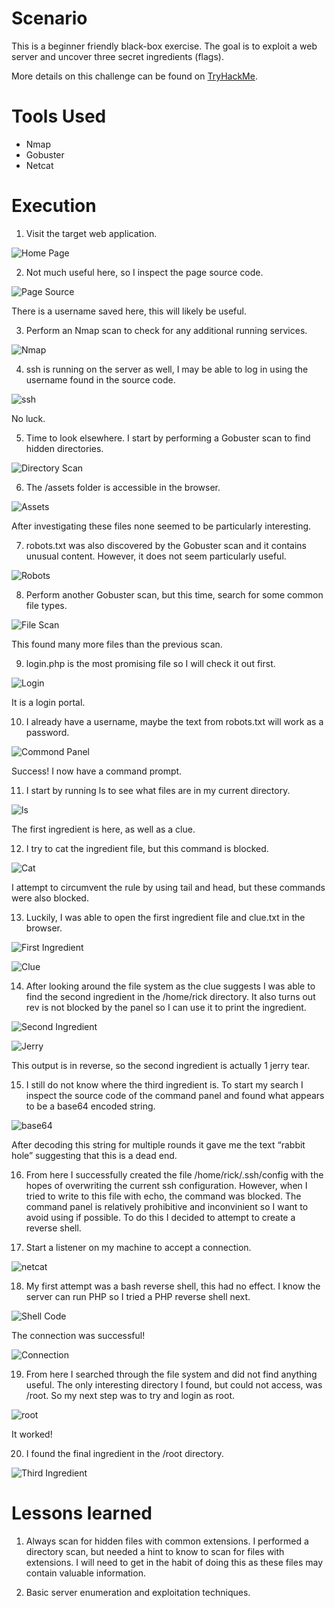 # Scenario
This is a beginner friendly black-box exercise. The goal is to exploit a web server and uncover three secret ingredients (flags).

More details on this challenge can be found on [TryHackMe](https://tryhackme.com/r/room/picklerick).

# Tools Used
- Nmap
- Gobuster
- Netcat

# Execution
1. Visit the target web application.

![Home Page](https://github.com/patrick-codes-repo/CyberSec-Portfolio/blob/main/Resources/Pickle%20Rick/home%20page.PNG?raw=true)

2. Not much useful here, so I inspect the page source code.

![Page Source](https://github.com/patrick-codes-repo/CyberSec-Portfolio/blob/main/Resources/Pickle%20Rick/page%20source.PNG?raw=true)

There is a username saved here, this will likely be useful.

3. Perform an Nmap scan to check for any additional running services.

![Nmap](https://github.com/patrick-codes-repo/CyberSec-Portfolio/blob/main/Resources/Pickle%20Rick/nmap.PNG?raw=true)

4. ssh is running on the server as well, I may be able to log in using the username found in the source code.

![ssh](https://github.com/patrick-codes-repo/CyberSec-Portfolio/blob/main/Resources/Pickle%20Rick/ssh%20attempt.PNG?raw=true)

No luck.

5. Time to look elsewhere. I start by performing a Gobuster scan to find hidden directories.

![Directory Scan](https://github.com/patrick-codes-repo/CyberSec-Portfolio/blob/main/Resources/Pickle%20Rick/directory%20scan.PNG?raw=true)

6. The /assets folder is accessible in the browser.

![Assets](https://github.com/patrick-codes-repo/CyberSec-Portfolio/blob/main/Resources/Pickle%20Rick/assets.PNG?raw=true)

After investigating these files none seemed to be particularly interesting.

7. robots.txt was also discovered by the Gobuster scan and it contains unusual content. However, it does not seem particularly useful.

![Robots](https://github.com/patrick-codes-repo/CyberSec-Portfolio/blob/main/Resources/Pickle%20Rick/robots.PNG?raw=true)

8. Perform another Gobuster scan, but this time, search for some common file types.

![File Scan](https://github.com/patrick-codes-repo/CyberSec-Portfolio/blob/main/Resources/Pickle%20Rick/file%20scan.PNG?raw=true)

This found many more files than the previous scan.

9.  login.php is the most promising file so I will check it out first.

![Login](https://github.com/patrick-codes-repo/CyberSec-Portfolio/blob/main/Resources/Pickle%20Rick/login.PNG?raw=true)

It is a login portal.

10. I already have a username, maybe the text from robots.txt will work as a password.

![Commond Panel](https://github.com/patrick-codes-repo/CyberSec-Portfolio/blob/main/Resources/Pickle%20Rick/command%20panel.PNG?raw=true)

Success! I now have a command prompt.

11. I start by running ls to see what files are in my current directory.

![ls](https://github.com/patrick-codes-repo/CyberSec-Portfolio/blob/main/Resources/Pickle%20Rick/ls.PNG?raw=true)

The first ingredient is here, as well as a clue.

12. I try to cat the ingredient file, but this command is blocked.

![Cat](https://github.com/patrick-codes-repo/CyberSec-Portfolio/blob/main/Resources/Pickle%20Rick/cat.PNG?raw=true)

I attempt to circumvent the rule by using tail and head, but these commands were also blocked.

13. Luckily, I was able to open the first ingredient file and clue.txt in the browser.

![First Ingredient](https://github.com/patrick-codes-repo/CyberSec-Portfolio/blob/main/Resources/Pickle%20Rick/ingredient1.PNG?raw=true)

![Clue](https://github.com/patrick-codes-repo/CyberSec-Portfolio/blob/main/Resources/Pickle%20Rick/clue.PNG?raw=true)

14. After looking around the file system as the clue suggests I was able to find the second ingredient in the /home/rick directory. It also turns out rev is not blocked by the panel so I can use it to print the ingredient.

![Second Ingredient](https://github.com/patrick-codes-repo/CyberSec-Portfolio/blob/main/Resources/Pickle%20Rick/ingredient2.PNG?raw=true)

![Jerry](https://github.com/patrick-codes-repo/CyberSec-Portfolio/blob/main/Resources/Pickle%20Rick/jerry%20tear.PNG?raw=true)

This output is in reverse, so the second ingredient is actually 1 jerry tear.

15. I still do not know where the third ingredient is. To start my search I inspect the source code of the command panel and found what appears to be a base64 encoded string.

![base64](https://github.com/patrick-codes-repo/CyberSec-Portfolio/blob/main/Resources/Pickle%20Rick/base64.PNG?raw=true)

After decoding this string for multiple rounds it gave me the text “rabbit hole” suggesting that this is a dead end.

16. From here I successfully created the file /home/rick/.ssh/config with the hopes of overwriting the current ssh configuration. However, when I tried to write to this file with echo, the command was blocked. The command panel is relatively prohibitive and inconvinient so I want to avoid using if possible. To do this I decided to attempt to create a reverse shell.

17. Start a listener on my machine to accept a connection.

![netcat](https://github.com/patrick-codes-repo/CyberSec-Portfolio/blob/main/Resources/Pickle%20Rick/netcat.PNG?raw=true)

18. My first attempt was a bash reverse shell, this had no effect. I know the server can run PHP so I tried a PHP reverse shell next.

![Shell Code](https://github.com/patrick-codes-repo/CyberSec-Portfolio/blob/main/Resources/Pickle%20Rick/shell%20code.PNG?raw=true)

The connection was successful!

![Connection](https://github.com/patrick-codes-repo/CyberSec-Portfolio/blob/main/Resources/Pickle%20Rick/connection.PNG?raw=true)

19. From here I searched through the file system and did not find anything useful. The only interesting directory I found, but could not access, was /root. So my next step was to try and login as root.

![root](https://github.com/patrick-codes-repo/CyberSec-Portfolio/blob/main/Resources/Pickle%20Rick/root.PNG?raw=true)

It worked!

20. I found the final ingredient in the /root directory.

![Third Ingredient](https://github.com/patrick-codes-repo/CyberSec-Portfolio/blob/main/Resources/Pickle%20Rick/ingredient3.PNG?raw=true)

# Lessons learned
1. Always scan for hidden files with common extensions. I performed a directory scan, but needed a hint to know to scan for files with extensions. I will need to get in the habit of doing this as these files may contain valuable information.

2. Basic server enumeration and exploitation techniques.
